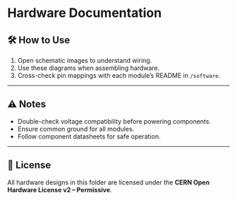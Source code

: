 # Hardware Documentation

## 🛠 How to Use
1. Open schematic images to understand wiring.
2. Use these diagrams when assembling hardware.
3. Cross-check pin mappings with each module’s README in `/software`.

---

## ⚠️ Notes
- Double-check voltage compatibility before powering components.
- Ensure common ground for all modules.
- Follow component datasheets for safe operation.

---

## 📎 License
All hardware designs in this folder are licensed under the **CERN Open Hardware License v2 – Permissive**.